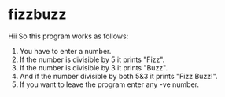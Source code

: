# fizzbuzz 

Hii So this program works as follows:<br/>
1) You have to enter a number.<br/>
2) If the number is divisible by 5 it prints "Fizz".<br/>
3) If the number is divisible by 3 it prints "Buzz".<br/>
4) And if the number divisible by both 5&3 it prints "Fizz Buzz!".<br/>
5) If you want to leave the program enter any -ve number.
